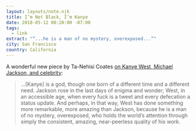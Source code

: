 ```yaml
---
layout: layouts/note.njk
title: I’m Not Black, I’m Kanye
date: 2018-05-12 00:20:00 -07:00
tags:
  - link
extract: "“...he is a man of no mystery, overexposed...”"
city: San Francisco
country: California
---
```


A wonderful new piece by Ta-Nehisi Coates [on Kanye West, Michael Jackson, and celebrity](https://www.theatlantic.com/entertainment/archive/2018/05/im-not-black-im-kanye/559763/):

> ...[Kanye] is a god, though one born of a different time and a different need. Jackson rose in the last days of enigma and wonder; West, in an accessible age, when every fuck is a tweet and every defecation a status update. And perhaps, in that way, West has done something more remarkable, more amazing than Jackson, because he is a man of no mystery, overexposed, who holds the world’s attention through simply the consistent, amazing, near-peerless quality of his work.
